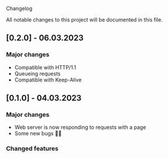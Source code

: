 Changelog

All notable changes to this project will be documented in this file.

## [0.2.0] - 06.03.2023

### Major changes

- Compatible with HTTP/1.1
- Queueing requests
- Compatible with Keep-Alive

## [0.1.0] - 04.03.2023

### Major changes

- Web server is now responding to requests with a page
- Some new bugs 😵‍💫

### Changed features
